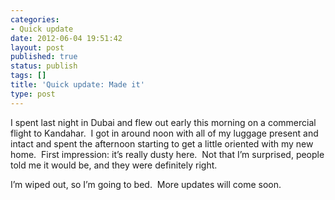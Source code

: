 ```yaml
---
categories:
- Quick update
date: 2012-06-04 19:51:42
layout: post
published: true
status: publish
tags: []
title: 'Quick update: Made it'
type: post
---
```


I spent last night in Dubai and flew out early this morning on a commercial
flight to Kandahar.  I got in around noon with all of my luggage present and
intact and spent the afternoon starting to get a little oriented with my new
home.  First impression: it’s really dusty here.  Not that I’m surprised,
people told me it would be, and they were definitely right.

I’m wiped out, so I’m going to bed.  More updates will come soon.